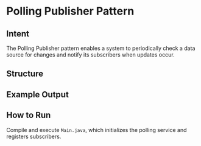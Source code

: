 # Polling Publisher Pattern

## Intent
The Polling Publisher pattern enables a system to periodically check a data source for changes and notify its subscribers when updates occur.

## Structure


## Example Output


## How to Run
Compile and execute `Main.java`, which initializes the polling service and registers subscribers.
